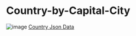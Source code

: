 # Country-by-Capital-City
<img alt="image" src="https://user-images.githubusercontent.com/99492479/170677346-7fa95a75-d3bb-47ba-b6ba-54db57260580.png">
<a href="https://raw.githubusercontent.com/samayo/country-json/master/src/country-by-capital-city.json">Country Json Data</a>




